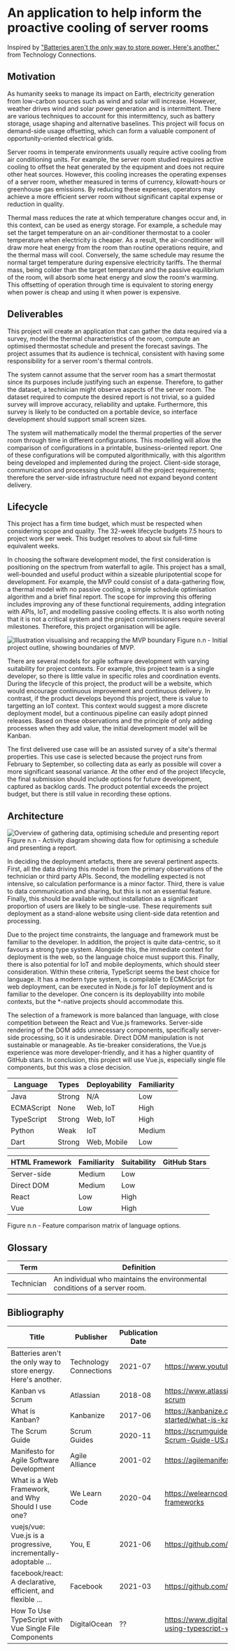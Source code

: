 # An application to help inform the proactive cooling of server rooms

Inspired by ["Batteries aren't the only way to store power. Here's another."](https://www.youtube.com/watch?v=0f9GpMWdvWI) from Technology Connections.

## Motivation

As humanity seeks to manage its impact on Earth, electricity generation from low-carbon sources such as wind and solar will increase.
However, weather drives wind and solar power generation and is intermittent.
There are various techniques to account for this intermittency, such as battery storage, usage shaping and alternative baselines.
This project will focus on demand-side usage offsetting, which can form a valuable component of opportunity-oriented electrical grids.

Server rooms in temperate environments usually require active cooling from air conditioning units.
For example, the server room studied requires active cooling to offset the heat generated by the equipment and does not require other heat sources.
However, this cooling increases the operating expenses of a server room, whether measured in terms of currency, kilowatt-hours or greenhouse gas emissions.
By reducing these expenses, operators may achieve a more efficient server room without significant capital expense or reduction in quality.

Thermal mass reduces the rate at which temperature changes occur and, in this context, can be used as energy storage.
For example, a schedule may set the target temperature on an air-conditioner thermostat to a cooler temperature when electricity is cheaper.
As a result, the air-conditioner will draw more heat energy from the room than routine operations require, and the thermal mass will cool.
Conversely, the same schedule may resume the normal target temperature during expensive electricity tariffs.
The thermal mass, being colder than the target temperature and the passive equilibrium of the room, will absorb some heat energy and slow the room's warming.
This offsetting of operation through time is equivalent to storing energy when power is cheap and using it when power is expensive.

## Deliverables

This project will create an application that can gather the data required via a survey, model the thermal characteristics of the room, compute an optimised thermostat schedule and present the forecast savings.
The project assumes that its audience is technical, consistent with having some responsibility for a server room's thermal controls.

The system cannot assume that the server room has a smart thermostat since its purposes include justifying such an expense.
Therefore, to gather the dataset, a technician might observe aspects of the server room.
The dataset required to compute the desired report is not trivial, so a guided survey will improve accuracy, reliability and uptake.
Furthermore, this survey is likely to be conducted on a portable device, so interface development should support small screen sizes.

The system will mathematically model the thermal properties of the server room through time in different configurations.
This modelling will allow the comparison of configurations in a printable, business-oriented report.
One of these configurations will be computed algorithmically, with this algorithm being developed and implemented during the project.
Client-side storage, communication and processing should fulfil all the project requirements; therefore the server-side infrastructure need not expand beyond content delivery.

## Lifecycle

This project has a firm time budget, which must be respected when considering scope and quality.
The 32-week lifecycle budgets 7.5 hours to project work per week.
This budget resolves to about six full-time equivalent weeks.

In choosing the software development model, the first consideration is positioning on the spectrum from waterfall to agile.
This project has a small, well-bounded and useful product within a sizeable pluripotential scope for development.
For example, the MVP could consist of a data-gathering flow, a thermal model with no passive cooling, a simple schedule optimisation algorithm and a brief final report.
The scope for improving this offering includes improving any of these functional requirements, adding integration with APIs, IoT, and modelling passive cooling effects.
It is also worth noting that it is not a critical system and the project commissioners require several milestones.
Therefore, this project organisation will be agile.

![Illustration visualising and recapping the MVP boundary](mvp.png)
Figure n.n - Initial project outline, showing boundaries of MVP.

There are several models for agile software development with varying suitability for project contexts.
For example, this project team is a single developer, so there is little value in specific roles and coordination events.
During the lifecycle of this project, the product will be a website, which would encourage continuous improvement and continuous delivery.
In contrast, if the product develops beyond this project, there is value to targetting an IoT context.
This context would suggest a more discrete deployment model, but a continuous pipeline can easily adopt pinned releases.
Based on these observations and the principle of only adding processes when they add value, the initial development model will be Kanban.

The first delivered use case will be an assisted survey of a site's thermal properties.
This use case is selected because the project runs from February to September, so collecting data as early as possible will cover a more significant seasonal variance.
At the other end of the project lifecycle, the final submission should include options for future development, captured as backlog cards.
The product potential exceeds the project budget, but there is still value in recording these options.

## Architecture

![Overview of gathering data, optimising schedule and presenting report](overview_diagram.png)
Figure n.n - Activity diagram showing data flow for optimising a schedule and presenting a report.

In deciding the deployment artefacts, there are several pertinent aspects.
First, all the data driving this model is from the primary observations of the technician or third party APIs.
Second, the modelling expected is not intensive, so calculation performance is a minor factor.
Third, there is value to data communication and sharing, but this is not an essential feature.
Finally, this should be available without installation as a significant proportion of users are likely to be single-use.
These requirements suit deployment as a stand-alone website using client-side data retention and processing.

Due to the project time constraints, the language and framework must be familiar to the developer.
In addition, the project is quite data-centric, so it favours a strong type system.
Alongside this, the immediate context for deployment is the web, so the language choice must support this.
Finally, there is also potential for IoT and mobile deployments, which should steer consideration.
Within these criteria, TypeScript seems the best choice for language.
It has a modern type system, is compilable to ECMAScript for web deployment, can be executed in Node.js for IoT deployment and is familiar to the developer.
One concern is its deployability into mobile contexts, but the *-native projects should accommodate this.

The selection of a framework is more balanced than language, with close competition between the React and Vue.js frameworks.
Server-side rendering of the DOM adds unnecessary components, specifically server-side processing, so it is undesirable.
Direct DOM manipulation is not sustainable or manageable.
As tie-breaker considerations, the Vue.js experience was more developer-friendly, and it has a higher quantity of GitHub stars.
In conclusion, this project will use Vue.js, especially single file components, but this was a close decision.

| Language      | Types     | Deployability | Familiarity   |
| ------------- | --------- | ------------- | ------------- |
| Java          | Strong    | N/A           | Low           |
| ECMAScript    | None      | Web, IoT      | High          |
| TypeScript    | Strong    | Web, IoT      | High          |
| Python        | Weak      | IoT           | Medium        |
| Dart          | Strong    | Web, Mobile   | Low           |

| HTML Framework    | Familiarity   | Suitability   | GitHub Stars  |
| ----------------- | ------------- | ------------- | ------------- |
| Server-side       | Medium        | Low           |               |
| Direct DOM        | Medium        | Low           |               |
| React             | Low           | High          |               |
| Vue               | Low           | High          |               |

Figure n.n - Feature comparison matrix of language options.

## Glossary

| Term          | Definition                                                                    |
| ------------- | ----------------------------------------------------------------------------- | 
| Technician    | An individual who maintains the environmental conditions of a server room.    |

## Bibliography

| Title                                                             | Publisher                 | Publication Date  | Link                                                                                  | Accessed      | Summary of Relevance  |
| ----------------------------------------------------------------- | ------------------------- | ----------------- | ------------------------------------------------------------------------------------- | ------------- | --------------------- |
| Batteries aren't the only way to store energy. Here's another.    | Technology Connections    | 2021-07           | <https://www.youtube.com/watch?v=0f9GpMWdvWI>                                         | 2021-11-21    | Project inspiration   |
| Kanban vs Scrum                                                   | Atlassian                 | 2018-08           | <https://www.atlassian.com/agile/kanban/kanban-vs-scrum>                              | 2021-12-11    | Development process   |
| What is Kanban?                                                   | Kanbanize                 | 2017-06           | <https://kanbanize.com/kanban-resources/getting-started/what-is-kanban>               | 2022-01-02    | Development process   |
| The Scrum Guide                                                   | Scrum Guides              | 2020-11           | <https://scrumguides.org/docs/scrumguide/v2020/2020-Scrum-Guide-US.pdf>               | 2022-01-02    | Development process   |
| Manifesto for Agile Software Development                          | Agile Alliance            | 2001-02           | <https://agilemanifesto.org>                                                          | 2022-01-02    | Development process   |
| What is a Web Framework, and Why Should I use one?                | We Learn Code             | 2020-04           | <https://welearncode.com/what-are-frontend-frameworks>                                | 2022-01-29    | Language choice       |
| vuejs/vue: Vue.js is a progressive, incrementally-adoptable ...   | You, E                    | 2021-06           | <https://github.com/vuejs/vue>                                                        | 2022-01-29    | Language choice       |
| facebook/react: A declarative, efficient, and flexible ...        | Facebook                  | 2021-03           | <https://github.com/facebook/react>                                                   | 2022-01-29    | Language choice       |
| How To Use TypeScript with Vue Single File Components             | DigitalOcean              | ??                | <https://www.digitalocean.com/community/tutorials/vuejs-using-typescript-with-vue>    | 2022-01-30    | Technical guide       |